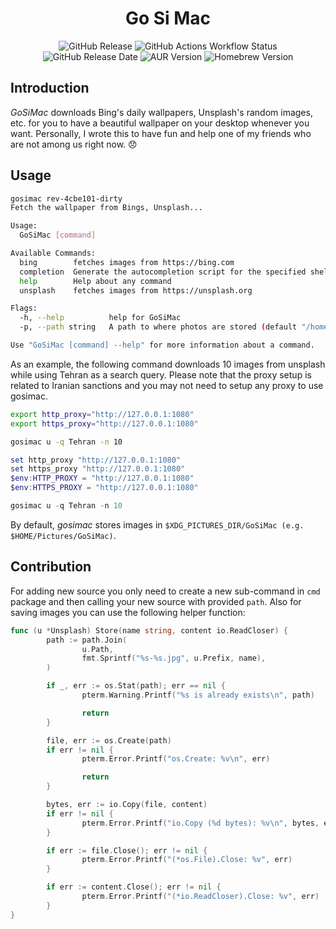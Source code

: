 <h1 align="center"> Go Si Mac </h1>

<p align="center">
  <img alt="GitHub Release" src="https://img.shields.io/github/v/release/1995parham/gosimac?style=for-the-badge&logo=github">
  <img alt="GitHub Actions Workflow Status" src="https://img.shields.io/github/actions/workflow/status/1995parham/gosimac/lint.yaml?style=for-the-badge&logo=github">
  <img alt="GitHub Release Date" src="https://img.shields.io/github/release-date/1995parham/gosimac?style=for-the-badge&logo=github">
  <img alt="AUR Version" src="https://img.shields.io/aur/version/gosimac?style=for-the-badge&logo=archlinux">
  <img alt="Homebrew Version" src="https://img.shields.io/badge/dynamic/json.svg?url=https://raw.githubusercontent.com/1995parham/homebrew-tap/main/gosimac.json&query=$.versions.stable&label=homebrew&logo=macos&style=for-the-badge">
</p>

## Introduction

_GoSiMac_ downloads Bing's daily wallpapers, Unsplash's random images, etc. for you to have a beautiful wallpaper on your desktop whenever you want.
Personally, I wrote this to have fun and help one of my friends who are not among us right now. :disappointed:

## Usage

```bash
gosimac rev-4cbe101-dirty
Fetch the wallpaper from Bings, Unsplash...

Usage:
  GoSiMac [command]

Available Commands:
  bing        fetches images from https://bing.com
  completion  Generate the autocompletion script for the specified shell
  help        Help about any command
  unsplash    fetches images from https://unsplash.org

Flags:
  -h, --help          help for GoSiMac
  -p, --path string   A path to where photos are stored (default "/home/parham/Pictures/GoSiMac")

Use "GoSiMac [command] --help" for more information about a command.

```

As an example, the following command downloads 10 images from unsplash while using Tehran as a search query.
Please note that the proxy setup is related to Iranian sanctions and you may not need to setup any proxy
to use gosimac.

```bash
export http_proxy="http://127.0.0.1:1080"
export https_proxy="http://127.0.0.1:1080"

gosimac u -q Tehran -n 10
```

```powershell
set http_proxy "http://127.0.0.1:1080"
set https_proxy "http://127.0.0.1:1080"
$env:HTTP_PROXY = "http://127.0.0.1:1080"
$env:HTTPS_PROXY = "http://127.0.0.1:1080"

gosimac u -q Tehran -n 10

```

By default, _gosimac_ stores images in `$XDG_PICTURES_DIR/GoSiMac (e.g. $HOME/Pictures/GoSiMac)`.

## Contribution

For adding new source you only need to create a new sub-command in `cmd` package
and then calling your new source with provided `path`. Also for saving images
you can use the following helper function:

```go
func (u *Unsplash) Store(name string, content io.ReadCloser) {
        path := path.Join(
                u.Path,
                fmt.Sprintf("%s-%s.jpg", u.Prefix, name),
        )

        if _, err := os.Stat(path); err == nil {
                pterm.Warning.Printf("%s is already exists\n", path)

                return
        }

        file, err := os.Create(path)
        if err != nil {
                pterm.Error.Printf("os.Create: %v\n", err)

                return
        }

        bytes, err := io.Copy(file, content)
        if err != nil {
                pterm.Error.Printf("io.Copy (%d bytes): %v\n", bytes, err)
        }

        if err := file.Close(); err != nil {
                pterm.Error.Printf("(*os.File).Close: %v", err)
        }

        if err := content.Close(); err != nil {
                pterm.Error.Printf("(*io.ReadCloser).Close: %v", err)
        }
}
```
